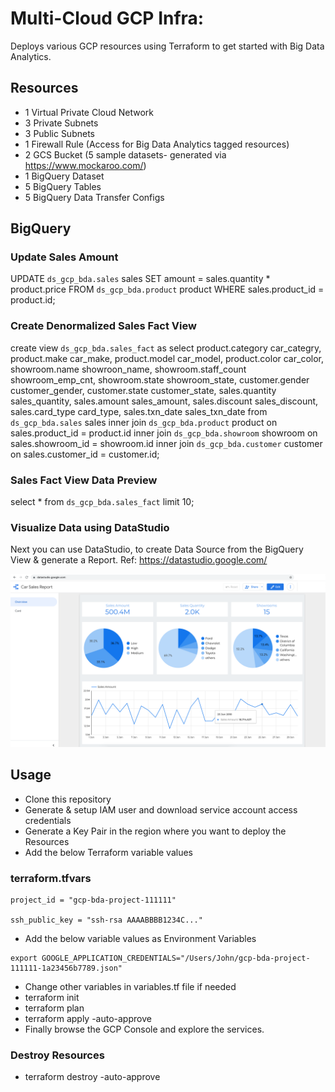# Multi-Cloud GCP Infra:

Deploys various GCP resources using Terraform to get started with Big Data Analytics.

## Resources

- 1 Virtual Private Cloud Network
- 3 Private Subnets
- 3 Public Subnets
- 1 Firewall Rule (Access for Big Data Analytics tagged resources)
- 2 GCS Bucket (5 sample datasets- generated via https://www.mockaroo.com/)
- 1 BigQuery Dataset
- 5 BigQuery Tables
- 5 BigQuery Data Transfer Configs

## BigQuery

### Update Sales Amount

UPDATE `ds_gcp_bda.sales` sales
SET amount = sales.quantity \* product.price
FROM `ds_gcp_bda.product` product
WHERE sales.product_id = product.id;

### Create Denormalized Sales Fact View

create view `ds_gcp_bda.sales_fact` as
select
product.category car_categry, product.make car_make, product.model car_model, product.color car_color,
showroom.name showroon_name, showroom.staff_count showroom_emp_cnt, showroom.state showroom_state,
customer.gender customer_gender, customer.state customer_state,
sales.quantity sales_quantity, sales.amount sales_amount, sales.discount sales_discount, sales.card_type card_type, sales.txn_date sales_txn_date
from `ds_gcp_bda.sales` sales
inner join `ds_gcp_bda.product` product
on sales.product_id = product.id
inner join `ds_gcp_bda.showroom` showroom
on sales.showroom_id = showroom.id
inner join `ds_gcp_bda.customer` customer
on sales.customer_id = customer.id;

### Sales Fact View Data Preview

select \* from `ds_gcp_bda.sales_fact` limit 10;

### Visualize Data using DataStudio

Next you can use DataStudio, to create Data Source from the BigQuery View & generate a Report.
Ref: https://datastudio.google.com/

![Dashboard](bda-datastudio.png "Car Sales")

## Usage

- Clone this repository
- Generate & setup IAM user and download service account access credentials
- Generate a Key Pair in the region where you want to deploy the Resources
- Add the below Terraform variable values

### terraform.tfvars

```
project_id = "gcp-bda-project-111111"

ssh_public_key = "ssh-rsa AAAABBBB1234C..."
```

- Add the below variable values as Environment Variables

```
export GOOGLE_APPLICATION_CREDENTIALS="/Users/John/gcp-bda-project-111111-1a23456b7789.json"
```

- Change other variables in variables.tf file if needed
- terraform init
- terraform plan
- terraform apply -auto-approve
- Finally browse the GCP Console and explore the services.

### Destroy Resources

- terraform destroy -auto-approve
